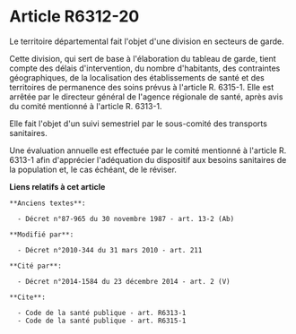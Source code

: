 # Article R6312-20

Le territoire départemental fait l'objet d'une division en secteurs de garde. 

Cette division, qui sert de base à l'élaboration du tableau de garde, tient compte des délais d'intervention, du nombre
d'habitants, des contraintes géographiques, de la localisation des établissements de santé et des territoires de permanence
des soins prévus à l'article R. 6315-1. Elle est arrêtée par le directeur général de l'agence régionale de santé, après avis
du comité mentionné à l'article R. 6313-1. 

Elle fait l'objet d'un suivi semestriel par le sous-comité des transports sanitaires. 

Une évaluation annuelle est effectuée par le comité mentionné à l'article R. 6313-1 afin d'apprécier l'adéquation du
dispositif aux besoins sanitaires de la population et, le cas échéant, de le réviser.

**Liens relatifs à cet article**

	**Anciens textes**:

	  - Décret n°87-965 du 30 novembre 1987 - art. 13-2 (Ab)

	**Modifié par**:

	  - Décret n°2010-344 du 31 mars 2010 - art. 211

	**Cité par**:

	  - Décret n°2014-1584 du 23 décembre 2014 - art. 2 (V)

	**Cite**:

	  - Code de la santé publique - art. R6313-1
	  - Code de la santé publique - art. R6315-1
